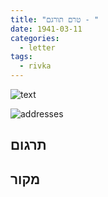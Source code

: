 ```yaml
---
title: "טרם תורגם - "
date: 1941-03-11
categories:
  - letter
tags:
  - rivka
---
```


![text](/pupko-papers/assets/images/1941-03-11-content.jpg)

![addresses](/pupko-papers/assets/images/1941-03-11-addresses.jpg)

## תרגום


## מקור
